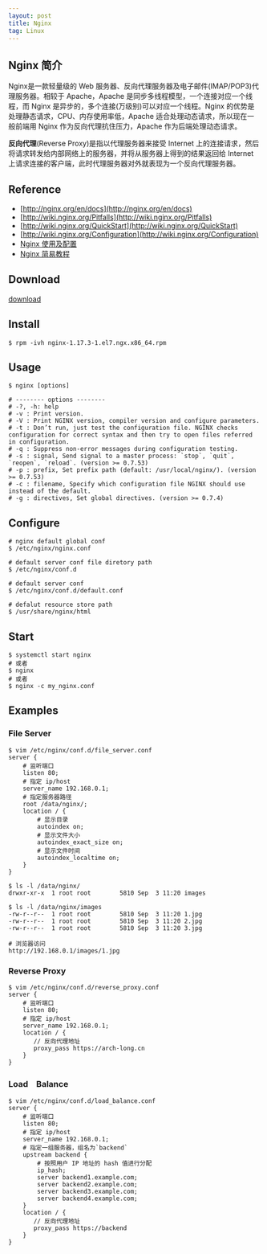 ```yaml
---
layout: post
title: Nginx
tag: Linux
---
```


## Nginx 简介
Nginx是一款轻量级的 Web 服务器、反向代理服务器及电子邮件(IMAP/POP3)代理服务器。相较于 Apache，Apache  是同步多线程模型，一个连接对应一个线程，而 Nginx 是异步的，多个连接(万级别)可以对应一个线程。Nginx 的优势是处理静态请求，CPU、内存使用率低，Apache 适合处理动态请求，所以现在一般前端用 Nginx 作为反向代理抗住压力，Apache 作为后端处理动态请求。

**反向代理**(Reverse Proxy)是指以代理服务器来接受 Internet 上的连接请求，然后将请求转发给内部网络上的服务器，并将从服务器上得到的结果返回给 Internet 上请求连接的客户端，此时代理服务器对外就表现为一个反向代理服务器。

## Reference
* [http://nginx.org/en/docs](http://nginx.org/en/docs)
* [http://wiki.nginx.org/Pitfalls](http://wiki.nginx.org/Pitfalls)
* [http://wiki.nginx.org/QuickStart](http://wiki.nginx.org/QuickStart)
* [http://wiki.nginx.org/Configuration](http://wiki.nginx.org/Configuration)
* [Nginx 使用及配置](https://www.jianshu.com/p/849343f679aa)
* [Nginx 简易教程](https://www.cnblogs.com/jingmoxukong/p/5945200.html)

## Download
[download](http://nginx.org/packages/mainline/centos/7/x86_64/RPMS/)

## Install
```shell
$ rpm -ivh nginx-1.17.3-1.el7.ngx.x86_64.rpm
```

## Usage
```shell
$ nginx [options]

# -------- options --------
# -?, -h: help
# -v : Print version.
# -V : Print NGINX version, compiler version and configure parameters.
# -t : Don’t run, just test the configuration file. NGINX checks configuration for correct syntax and then try to open files referred in configuration.
# -q : Suppress non-error messages during configuration testing.
# -s : signal, Send signal to a master process: `stop`, `quit`, `reopen`, `reload`. (version >= 0.7.53)
# -p : prefix, Set prefix path (default: /usr/local/nginx/). (version >= 0.7.53)
# -c : filename, Specify which configuration file NGINX should use instead of the default.
# -g : directives, Set global directives. (version >= 0.7.4)
```

## Configure
```shell
# nginx default global conf
$ /etc/nginx/nginx.conf

# default server conf file diretory path
$ /etc/nginx/conf.d

# default server conf
$ /etc/nginx/conf.d/default.conf

# defalut resource store path
$ /usr/share/nginx/html
```

## Start
```shell
$ systemctl start nginx
# 或者
$ nginx
# 或者
$ nginx -c my_nginx.conf
```

## Examples

### File Server
```shell
$ vim /etc/nginx/conf.d/file_server.conf
server {
    # 监听端口
    listen 80;
    # 指定 ip/host
    server_name 192.168.0.1;
    # 指定服务器路径
    root /data/nginx/;
    location / {
        # 显示目录
        autoindex on;
        # 显示文件大小
        autoindex_exact_size on;
        # 显示文件时间
        autoindex_localtime on;
    }
}

$ ls -l /data/nginx/
drwxr-xr-x  1 root root        5810 Sep  3 11:20 images

$ ls -l /data/nginx/images
-rw-r--r--  1 root root        5810 Sep  3 11:20 1.jpg
-rw-r--r--  1 root root        5810 Sep  3 11:20 2.jpg
-rw-r--r--  1 root root        5810 Sep  3 11:20 3.jpg

# 浏览器访问
http://192.168.0.1/images/1.jpg
```

### Reverse Proxy
```shell
$ vim /etc/nginx/conf.d/reverse_proxy.conf
server {
    # 监听端口
    listen 80;
    # 指定 ip/host
    server_name 192.168.0.1;
    location / {
       // 反向代理地址
       proxy_pass https://arch-long.cn
    }
}
```

### Load　Balance 
```shell
$ vim /etc/nginx/conf.d/load_balance.conf
server {
    # 监听端口
    listen 80;
    # 指定 ip/host
    server_name 192.168.0.1;
    # 指定一组服务器，组名为`backend`
    upstream backend {
        # 按照用户 IP 地址的 hash 值进行分配
        ip_hash;    
        server backend1.example.com;
        server backend2.example.com;
        server backend3.example.com;
        server backend4.example.com;
    }
    location / {
       // 反向代理地址
       proxy_pass https://backend
    }
}
```
